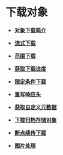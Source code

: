 # 下载对象<a name="ZH-CN_TOPIC_0142815501"></a>

-   **[对象下载简介](对象下载简介.md)**  

-   **[流式下载](流式下载.md)**  

-   **[范围下载](范围下载.md)**  

-   **[获取下载进度](获取下载进度.md)**  

-   **[限定条件下载](限定条件下载.md)**  

-   **[重写响应头](重写响应头.md)**  

-   **[获取自定义元数据](获取自定义元数据.md)**  

-   **[下载归档存储对象](下载归档存储对象.md)**  

-   **[断点续传下载](断点续传下载.md)**  

-   **[图片处理](图片处理.md)**  


